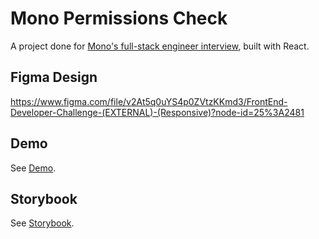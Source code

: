 # Mono Permissions Check

A project done for [Mono's full-stack engineer interview](https://withmono.notion.site/Full-Stack-Engineer-Assessment-0c03ecb2325b4849b2c98ef3ba2c813b), built with React.

## Figma Design

https://www.figma.com/file/v2At5q0uYS4p0ZVtzKKmd3/FrontEnd-Developer-Challenge-(EXTERNAL)-(Responsive)?node-id=25%3A2481

## Demo

See [Demo](https://mykeels.github.io/mono-permissions-check).

## Storybook

See [Storybook](https://mykeels.github.io/mono-permissions-check/storybook/index.html).